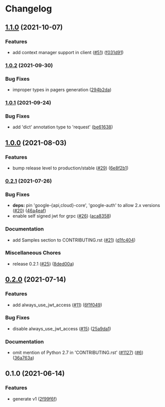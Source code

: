 # Changelog

## [1.1.0](https://www.github.com/googleapis/python-vpc-access/compare/v1.0.2...v1.1.0) (2021-10-07)


### Features

* add context manager support in client ([#51](https://www.github.com/googleapis/python-vpc-access/issues/51)) ([f031d91](https://www.github.com/googleapis/python-vpc-access/commit/f031d910e7924ae6db9ac20bf26a38b74e36597f))

### [1.0.2](https://www.github.com/googleapis/python-vpc-access/compare/v1.0.1...v1.0.2) (2021-09-30)


### Bug Fixes

* improper types in pagers generation ([294b2da](https://www.github.com/googleapis/python-vpc-access/commit/294b2da2a2161b7e84ce011780e7f25bc8bd7184))

### [1.0.1](https://www.github.com/googleapis/python-vpc-access/compare/v1.0.0...v1.0.1) (2021-09-24)


### Bug Fixes

* add 'dict' annotation type to 'request' ([be61638](https://www.github.com/googleapis/python-vpc-access/commit/be616386c0a9db4c49f8f319498411ab969542a3))


## [1.0.0](https://www.github.com/googleapis/python-vpc-access/compare/v0.2.1...v1.0.0) (2021-08-03)


### Features

* bump release level to production/stable ([#29](https://www.github.com/googleapis/python-vpc-access/issues/29)) ([6e8f2b1](https://www.github.com/googleapis/python-vpc-access/commit/6e8f2b1a5abd697da122854f8fee4c8d3cb00383))

### [0.2.1](https://www.github.com/googleapis/python-vpc-access/compare/v0.2.0...v0.2.1) (2021-07-26)


### Bug Fixes

* **deps:** pin 'google-{api,cloud}-core', 'google-auth' to allow 2.x versions ([#20](https://www.github.com/googleapis/python-vpc-access/issues/20)) ([46a4eaf](https://www.github.com/googleapis/python-vpc-access/commit/46a4eaf7814d69edb7b5ecb1767805088e3e82f9))
* enable self signed jwt for grpc ([#26](https://www.github.com/googleapis/python-vpc-access/issues/26)) ([aca8358](https://www.github.com/googleapis/python-vpc-access/commit/aca8358bf75e76a49508688507aba3d73ec8d95c))


### Documentation

* add Samples section to CONTRIBUTING.rst ([#21](https://www.github.com/googleapis/python-vpc-access/issues/21)) ([d1fc404](https://www.github.com/googleapis/python-vpc-access/commit/d1fc404fd34d69b70c925bf3af2a022c116a5a11))


### Miscellaneous Chores

* release 0.2.1 ([#25](https://www.github.com/googleapis/python-vpc-access/issues/25)) ([8ded00a](https://www.github.com/googleapis/python-vpc-access/commit/8ded00a39a9f151376e1060b617805222aef78c9))

## [0.2.0](https://www.github.com/googleapis/python-vpc-access/compare/v0.1.0...v0.2.0) (2021-07-14)


### Features

* add always_use_jwt_access ([#11](https://www.github.com/googleapis/python-vpc-access/issues/11)) ([6f1f049](https://www.github.com/googleapis/python-vpc-access/commit/6f1f0499f661625e77c71543f9b70f60b4478338))


### Bug Fixes

* disable always_use_jwt_access ([#15](https://www.github.com/googleapis/python-vpc-access/issues/15)) ([25a9da1](https://www.github.com/googleapis/python-vpc-access/commit/25a9da1e9b7761632befd3b0e7646f7e45f2ebc2))


### Documentation

* omit mention of Python 2.7 in 'CONTRIBUTING.rst' ([#1127](https://www.github.com/googleapis/python-vpc-access/issues/1127)) ([#6](https://www.github.com/googleapis/python-vpc-access/issues/6)) ([36a763a](https://www.github.com/googleapis/python-vpc-access/commit/36a763acbccf7641efc4d57fcb7ebddf3322d66a))

## 0.1.0 (2021-06-14)


### Features

* generate v1 ([2f99f6f](https://www.github.com/googleapis/python-vpc-access/commit/2f99f6f08c23ac14df17deef6c1d131e396a8e2c))

